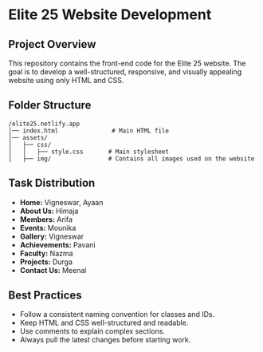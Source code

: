 # Elite 25 Website Development

## Project Overview
This repository contains the front-end code for the Elite 25 website. The goal is to develop a well-structured, responsive, and visually appealing website using only HTML and CSS.

## Folder Structure
```
/elite25.netlify.app
│── index.html               # Main HTML file
│── assets/
│   ├── css/
│   │   ├── style.css       # Main stylesheet
│   ├── img/                # Contains all images used on the website
```

## Task Distribution
- **Home:** Vigneswar, Ayaan  
- **About Us:** Himaja  
- **Members:** Arifa  
- **Events:** Mounika  
- **Gallery:** Vigneswar  
- **Achievements:** Pavani  
- **Faculty:** Nazma  
- **Projects:** Durga  
- **Contact Us:** Meenal  

## Best Practices
- Follow a consistent naming convention for classes and IDs.
- Keep HTML and CSS well-structured and readable.
- Use comments to explain complex sections.
- Always pull the latest changes before starting work.

